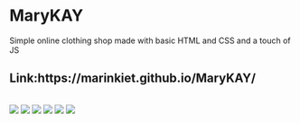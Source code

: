 # MaryKAY
Simple online clothing shop made with basic HTML and CSS and a touch of JS
<h2>Link:https://marinkiet.github.io/MaryKAY/</h2>
<br>
<img src="https://user-images.githubusercontent.com/69327534/177648509-9e9a1a2d-f0fb-4bfd-b1d3-16215115b5ba.png"></img>
<img src="https://user-images.githubusercontent.com/69327534/177648718-0e416259-8a9e-4220-9d41-4bbc0aed2af8.png"></img>
<img src="https://user-images.githubusercontent.com/69327534/177648800-a2d85a61-b39b-4c4b-a5dd-403bb2d0a2a1.png"></img>
<img src="https://user-images.githubusercontent.com/69327534/177648984-db99f2f1-5a99-4677-b5f6-2d7ec929550e.png"></img>
<img src="https://user-images.githubusercontent.com/69327534/177649051-9a5ab5f7-07ed-4266-b8f4-8170dea8fc0f.png"></img>
<img src="https://user-images.githubusercontent.com/69327534/177649490-a93695ca-0fae-4472-83a7-d2a5cc67a3d8.png"></img>
